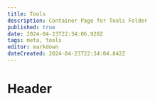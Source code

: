 ```yaml
---
title: Tools
description: Container Page for Tools Folder
published: true
date: 2024-04-23T22:34:06.928Z
tags: meta, tools
editor: markdown
dateCreated: 2024-04-23T22:34:04.842Z
---
```

# Header